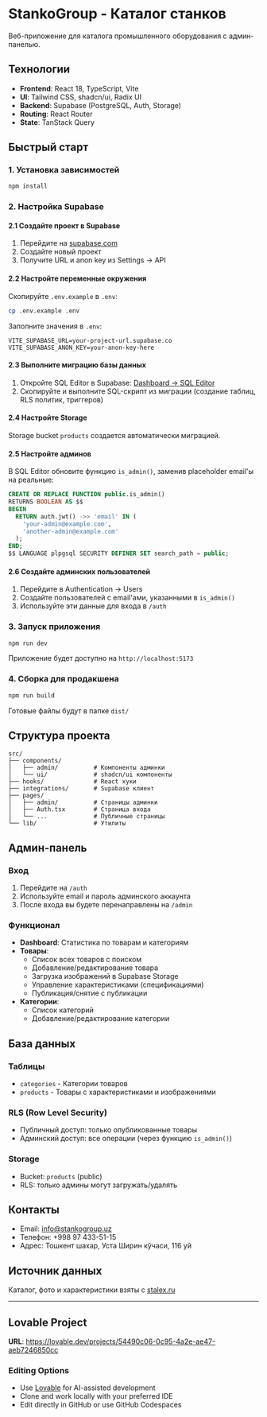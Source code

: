 # StankoGroup - Каталог станков

Веб-приложение для каталога промышленного оборудования с админ-панелью.

## Технологии

- **Frontend**: React 18, TypeScript, Vite
- **UI**: Tailwind CSS, shadcn/ui, Radix UI
- **Backend**: Supabase (PostgreSQL, Auth, Storage)
- **Routing**: React Router
- **State**: TanStack Query

## Быстрый старт

### 1. Установка зависимостей

```bash
npm install
```

### 2. Настройка Supabase

#### 2.1 Создайте проект в Supabase
1. Перейдите на [supabase.com](https://supabase.com)
2. Создайте новый проект
3. Получите URL и anon key из Settings → API

#### 2.2 Настройте переменные окружения
Скопируйте `.env.example` в `.env`:
```bash
cp .env.example .env
```

Заполните значения в `.env`:
```env
VITE_SUPABASE_URL=your-project-url.supabase.co
VITE_SUPABASE_ANON_KEY=your-anon-key-here
```

#### 2.3 Выполните миграцию базы данных
1. Откройте SQL Editor в Supabase: [Dashboard → SQL Editor](https://supabase.com/dashboard/project/_/sql/new)
2. Скопируйте и выполните SQL-скрипт из миграции (создание таблиц, RLS политик, триггеров)

#### 2.4 Настройте Storage
Storage bucket `products` создается автоматически миграцией.

#### 2.5 Настройте админов
В SQL Editor обновите функцию `is_admin()`, заменив placeholder email'ы на реальные:

```sql
CREATE OR REPLACE FUNCTION public.is_admin()
RETURNS BOOLEAN AS $$
BEGIN
  RETURN auth.jwt() ->> 'email' IN (
    'your-admin@example.com',
    'another-admin@example.com'
  );
END;
$$ LANGUAGE plpgsql SECURITY DEFINER SET search_path = public;
```

#### 2.6 Создайте админских пользователей
1. Перейдите в Authentication → Users
2. Создайте пользователей с email'ами, указанными в `is_admin()`
3. Используйте эти данные для входа в `/auth`

### 3. Запуск приложения

```bash
npm run dev
```

Приложение будет доступно на `http://localhost:5173`

### 4. Сборка для продакшена

```bash
npm run build
```

Готовые файлы будут в папке `dist/`

## Структура проекта

```
src/
├── components/
│   ├── admin/          # Компоненты админки
│   └── ui/             # shadcn/ui компоненты
├── hooks/              # React хуки
├── integrations/       # Supabase клиент
├── pages/
│   ├── admin/          # Страницы админки
│   ├── Auth.tsx        # Страница входа
│   └── ...             # Публичные страницы
└── lib/                # Утилиты
```

## Админ-панель

### Вход
1. Перейдите на `/auth`
2. Используйте email и пароль админского аккаунта
3. После входа вы будете перенаправлены на `/admin`

### Функционал
- **Dashboard**: Статистика по товарам и категориям
- **Товары**: 
  - Список всех товаров с поиском
  - Добавление/редактирование товара
  - Загрузка изображений в Supabase Storage
  - Управление характеристиками (спецификациями)
  - Публикация/снятие с публикации
- **Категории**:
  - Список категорий
  - Добавление/редактирование категории

## База данных

### Таблицы
- `categories` - Категории товаров
- `products` - Товары с характеристиками и изображениями

### RLS (Row Level Security)
- Публичный доступ: только опубликованные товары
- Админский доступ: все операции (через функцию `is_admin()`)

### Storage
- Bucket: `products` (public)
- RLS: только админы могут загружать/удалять

## Контакты

- Email: info@stankogroup.uz
- Телефон: +998 97 433-51-15
- Адрес: Тошкент шахар, Уста Ширин кўчаси, 116 уй

## Источник данных

Каталог, фото и характеристики взяты с [stalex.ru](https://stalex.ru)

---

## Lovable Project

**URL**: https://lovable.dev/projects/54490c06-0c95-4a2e-ae47-aeb7246850cc

### Editing Options
- Use [Lovable](https://lovable.dev/projects/54490c06-0c95-4a2e-ae47-aeb7246850cc) for AI-assisted development
- Clone and work locally with your preferred IDE
- Edit directly in GitHub or use GitHub Codespaces
